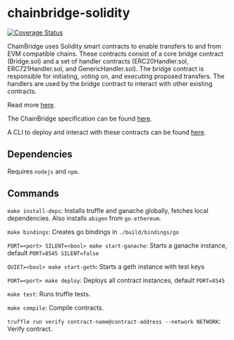# chainbridge-solidity

[![Coverage Status](https://coveralls.io/repos/github/ChainSafe/chainbridge-solidity/badge.svg?branch=master)](https://coveralls.io/github/ChainSafe/chainbridge-solidity?branch=master)

ChainBridge uses Solidity smart contracts to enable transfers to and from EVM compatible chains. These contracts consist of a core bridge contract (Bridge.sol) and a set of handler contracts (ERC20Handler.sol, ERC721Handler.sol, and GenericHandler.sol). The bridge contract is responsible for initiating, voting on, and executing proposed transfers. The handlers are used by the bridge contract to interact with other existing contracts.

Read more [here](https://www.notion.so/chainsafe/ChainBridge-Solidity-ad0b0e53e5204e7c8e5e850cbd40392b).

The ChainBridge specification can be found [here](https://github.com/ChainSafe/chainbridge-spec).

A CLI to deploy and interact with these contracts can be found [here](https://github.com/ChainSafe/chainbridge-deploy/tree/master/cb-sol-cli).

## Dependencies

Requires `nodejs` and `npm`.

## Commands

`make install-deps`: Installs truffle and ganache globally, fetches local dependencies. Also installs `abigen` from `go-ethereum`.

`make bindings`: Creates go bindings in `./build/bindings/go`

`PORT=<port> SILENT=<bool> make start-ganache`: Starts a ganache instance, default `PORT=8545 SILENT=false`

`QUIET=<bool> make start-geth`: Starts a geth instance with test keys

`PORT=<port> make deploy`: Deploys all contract instances, default `PORT=8545`

`make test`: Runs truffle tests.

`make compile`: Compile contracts.

`truffle run verify contract-name@contract-address --network NETWORK`: Verify contract.


